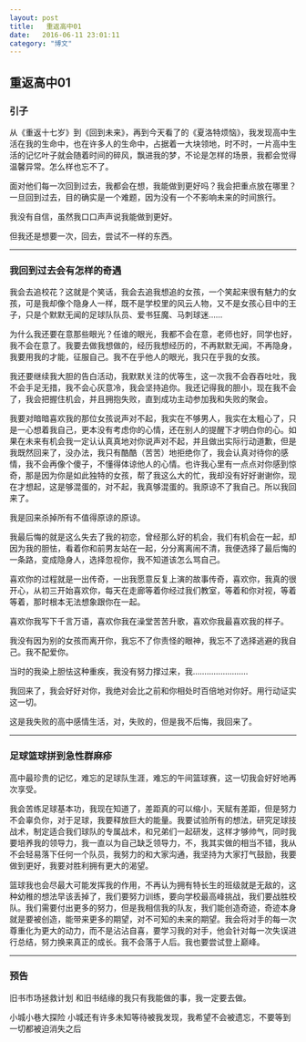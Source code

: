 ```yaml
---
layout: post
title:   重返高中01
date:   2016-06-11 23:01:11
category: "博文"
---
```


## 重返高中01

### 引子

从《重返十七岁》到《回到未来》，再到今天看了的《夏洛特烦恼》，我发现高中生活在我的生命中，也在许多人的生命中，占据着一大块领地，时不时，一片高中生活的记忆叶子就会随着时间的碎风，飘进我的梦，不论是怎样的场景，我都会觉得温馨异常。怎么样也忘不了。  

面对他们每一次回到过去，我都会在想，我能做到更好吗？我会把重点放在哪里？一旦回到过去，目的确实是一个难题，因为没有一个不影响未来的时间旅行。

我没有自信，虽然我口口声声说我能做到更好。

但我还是想要一次，回去，尝试不一样的东西。


***
### 我回到过去会有怎样的奇遇

我会去追校花？这就是个笑话，我会去追我想追的女孩，一个笑起来很有魅力的女孩，可是我却像个隐身人一样，既不是学校里的风云人物，又不是女孩心目中的王子，只是个默默无闻的足球队队员、爱书狂魔、马刺球迷……

为什么我还要在意那些眼光？任谁的眼光，我都不会在意，老师也好，同学也好，我不会在意了。我要去做我想做的，经历我想经历的，不再默默无闻，不再隐身，我要用我的才能，征服自己。我不在乎他人的眼光，我只在乎我的女孩。

我还要继续我大胆的告白活动，我默默关注的优等生，这一次我不会吞吞吐吐，我不会手足无措，我不会心灰意冷，我会坚持追你。我还记得我的胆小，现在我不会了，我会把握住机会，并且拥抱失败，直到成功主动参加我和失败的聚会。

我要对暗暗喜欢我的那位女孩说声对不起，我实在不够男人，我实在太粗心了，只是一心想着我自己，更本没有考虑你的心情，还在别人的提醒下才明白你的心。如果在未来有机会我一定认认真真地对你说声对不起，并且做出实际行动道歉，但是我既然回来了，没办法，我只有酷酷（苦苦）地拒绝你了，我会认真对待你的感情，我不会再像个傻子，不懂得体谅他人的心情。也许我心里有一点点对你感到惊奇，那是因为你是如此独特的女孩，帮了我这么大的忙，我却没有好好谢谢你，现在才想起，这是够混蛋的，对不起，我真够混蛋的。我原谅不了我自己。所以我回来了。

我是回来杀掉所有不值得原谅的原谅。

我最后悔的就是这么失去了我的初恋，曾经那么好的机会，我们有机会在一起，却因为我的胆怯，看着你和前男友站在一起，分分离离闹不清，我便选择了最后悔的一条路，变成隐身人，选择忽视你，我不知道该怎么骂自己。

喜欢你的过程就是一出传奇，一出我愿意反复上演的故事传奇，喜欢你，我真的很开心，从初三开始喜欢你，每天在走廊等着你经过我们教室，等着和你对视，等着等着，那时根本无法想象跟你在一起。

喜欢你我写下千言万语，喜欢你我在澡堂苦苦升歌，喜欢你我最喜欢我的样子。

我没有因为别的女孩而离开你，我忘不了你责怪的眼神，我忘不了选择逃避的我自己。我不配爱你。

当时的我染上胆怯这种重疾，我没有努力撑过来，我……………………

我回来了，我会好好对你，我绝对会比之前和你相处时百倍地对你好。用行动证实这一切。

这是我失败的高中感情生活，对，失败的，但是我不后悔，我回来了。

***
### 足球篮球拼到急性群麻疹

高中最珍贵的记忆，难忘的足球队生涯，难忘的午间篮球赛，这一切我会好好地再次享受。

我会苦练足球基本功，我现在知道了，差距真的可以缩小，天赋有差距，但是努力不会辜负你，对于足球，我要释放巨大的能量。我要试验所有的想法，研究足球技战术，制定适合我们球队的专属战术，和兄弟们一起研发，这样才够帅气，同时我要培养我的领导力，我一直以为自己缺乏领导力，不，我其实做的相当不错，我从不会轻易落下任何一个队员，我努力的和大家沟通，我坚持为大家打气鼓励，我要做到更好，我要对胜利拥有更大的渴望。

篮球我也会尽最大可能发挥我的作用，不再认为拥有特长生的班级就是无敌的，这种幼稚的想法早该丢掉了，我们要努力训练，要向学校最高峰挑战，我们要战胜校队。我们需要付出更多的努力，但是我相信我的队友，我们能创造奇迹，奇迹本身就是要被创造，能带来更多的期望，对不可知的未来的期望。我会将对手的每一次尊重化为更大的动力，而不是沾沾自喜，要学习我的对手，他会针对每一次失误进行总结，努力换来真正的成长。我不会落于人后。我也要尝试登上巅峰。

***

### 预告

旧书市场拯救计划
和旧书结缘的我只有我能做的事，我一定要去做。


小城小巷大探险
小城还有许多未知等待被我发现，我希望不会被遗忘，不要等到一切都被迫消失之后
